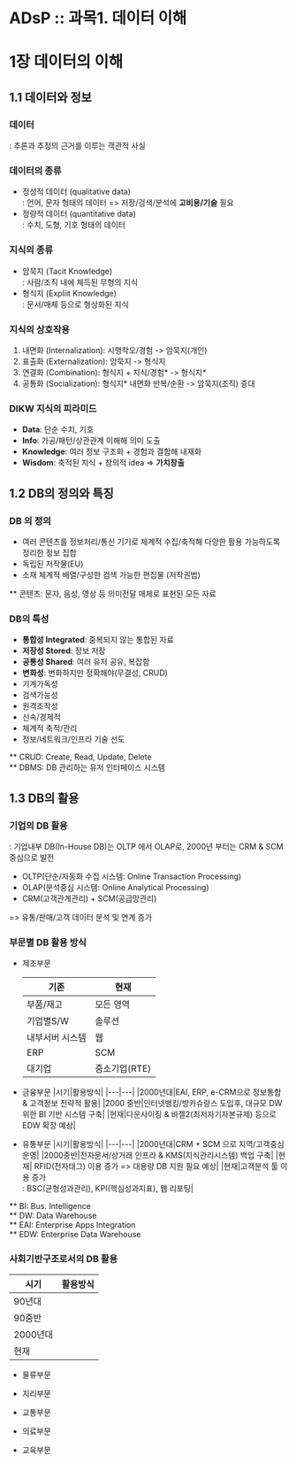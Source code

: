 # ADsP :: 과목1. 데이터 이해

# 1장 데이터의 이해

## 1.1 데이터와 정보

### 데이터  
  : 추론과 추정의 근거를 이루는 객관적 사실

### 데이터의 종류 
  + 정성적 데이터 (qualitative data)  
  : 언어, 문자 형태의 데이터 => 저장/검색/분석에 **고비용/기술** 필요
  + 정량적 데이터 (quantitative data)  
  : 수치, 도형, 기호 형태의 데이터

### 지식의 종류
* 암묵지 (Tacit Knowledge)  
  : 사람/조직 내에 체득된 무형의 지식
* 형식지 (Expliit Knowledge)  
  : 문서/매체 등으로 형상화된 지식

### 지식의 상호작용
1) 내면화 (Internalization):  시행착오/경험 -> 암묵지(개인)   
2) 표출화 (Externalization): 암묵지 -> 형식지
3) 연결화 (Combination): 형식지 + 지식/경험* -> 형식지*   
4) 공통화 (Socialization): 형식지* 내면화 반복/순환 -> 암묵지(조직) 증대  
  

### DIKW 지식의 피라미드
- **Data**: 단순 수치, 기호
- **Info**: 가공/패턴/상관관계 이해해 의미 도출
- **Knowledge**: 여러 정보 구조화 + 경험과 결합해 내재화 
- **Wisdom**: 축적된 지식 + 창의적 idea => **가치창출**

## 1.2 DB의 정의와 특징
### DB 의 정의 
  + 여러 콘텐츠를 정보처리/통신 기기로 체계적 수집/축적해 다양한 활용 가능하도록 정리한 정보 집합  
  + 독립된 저작물(EU)  
  + 소재 체계적 배열/구성한 검색 가능한 편집물 (저작권법)

** 콘텐츠: 문자, 음성, 영상 등 의미전달 매체로 표현된 모든 자료

### DB의 특성
  + **통합성 Integrated**: 중복되지 않는 통합된 자료
  + **저장성 Stored**: 정보 저장
  + **공통성 Shared**: 여러 유저 공유, 복잡함
  + **변화성**: 변화하지만 정확해야(무결성, CRUD)
  + 기계가독성
  + 검색가능성
  + 원격조작성
  + 신속/경제적
  + 체계적 축적/관리
  + 정보/네트워크/인프라 기술 선도  
  
** CRUD: Create, Read, Update, Delete  
** DBMS: DB 관리하는 유저 인터페이스 시스템

## 1.3 DB의 활용

### 기업의 DB 활용
: 기업내부 DB(In-House DB)는 OLTP 에서 OLAP로,   2000년 부터는 CRM & SCM 중심으로 발전  
* OLTP(단순/자동화 수집 시스템: Online Transaction Processing)  
* OLAP(분석중심 시스템: Online Analytical Processing)  
* CRM(고객관계관리) + SCM(공급망관리)   

=> 유통/판매/고객 데이터 분석 및 연계 증가

### 부문별 DB 활용 방식
+ 제조부문

  |기존|현재|
  |---|---|
  |부품/재고 | 모든 영역|
  |기업별S/W |솔루션|
  |내부서버 시스템| 웹|
  |ERP |SCM|
  |대기업| 중소기업(RTE)|

+ 금융부문
  |시기|활용방식|
  |---|---|
  |2000년대|EAI, ERP, e-CRM으로 정보통합 & 고객정보 전략적 활용|
  |2000 중반|인터넷뱅킹/방카슈랑스 도입후, 대규모 DW 위한 BI 기반 시스템 구축|
  |현재|다운사이징 & 바젤2(최저자기자본규제) 등으로 EDW 확장 예상|

+ 유통부문
  |시기|활용방식|
  |---|---|
  |2000년대|CRM + SCM 으로 지역/고객중심 운영| 
  |2000중반|전자문서/상거래 인프라 & KMS(지식관리시스템) 백업 구축|
  |현재| RFID(전자태그) 이용 증가 => 대용량 DB 지원 필요 예상|
  |현재|고객분석 툴 이용 증가 <br> : BSC(균형성과관리), KPI(핵심성과지표), 웹 리포팅|

** BI: Bus. Intelligence  
** DW: Data Warehouse  
** EAI: Enterprise Apps Integration  
** EDW: Enterprise Data Warehouse  

### 사회기반구조로서의 DB 활용
|시기|활용방식|
|---|---|
|90년대||
|90중반||
|2000년대||
|현재||

+ 물류부문

+ 지리부문

+ 교통부문

+ 의료부문

+ 교육부문
